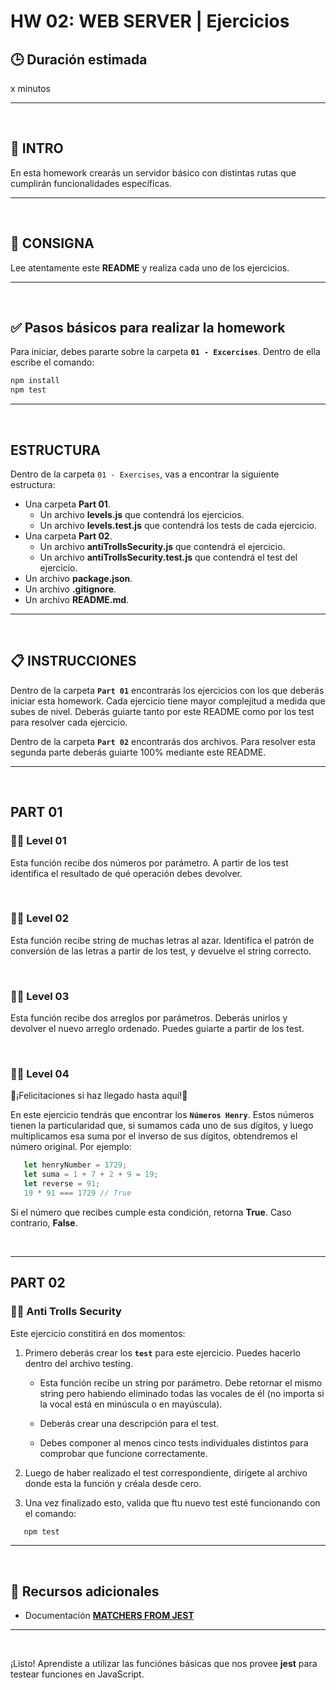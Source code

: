# HW 02: WEB SERVER | Ejercicios

## **🕒 Duración estimada**

x minutos

---

<br />

## **📌 INTRO**

En esta homework crearás un servidor básico con distintas rutas que cumplirán funcionalidades específicas.

---

<br />

## **📖 CONSIGNA**

Lee atentamente este **README** y realiza cada uno de los ejercicios.

---

<br />

## **✅ Pasos básicos para realizar la homework**

Para iniciar, debes pararte sobre la carpeta **`01 - Excercises`**. Dentro de ella escribe el comando:

```bash
npm install
npm test
```

---

<br />

## **ESTRUCTURA**

Dentro de la carpeta `01 - Exercises`, vas a encontrar la siguiente estructura:

-  Una carpeta **Part 01**.
   -  Un archivo **levels.js** que contendrá los ejercicios.
   -  Un archivo **levels.test.js** que contendrá los tests de cada ejercicio.
-  Una carpeta **Part 02**.
   -  Un archivo **antiTrollsSecurity.js** que contendrá el ejercicio.
   -  Un archivo **antiTrollsSecurity.test.js** que contendrá el test del ejercicio.
-  Un archivo **package.json**.
-  Un archivo **.gitignore**.
-  Un archivo **README.md**.

---

<br />

## **📋 INSTRUCCIONES**

Dentro de la carpeta **`Part 01`** encontrarás los ejercicios con los que deberás iniciar esta homework. Cada ejercicio tiene mayor complejitud a medida que subes de nivel. Deberás guiarte tanto por este README como por los test para resolver cada ejercicio.

Dentro de la carpeta **`Part 02`** encontrarás dos archivos. Para resolver esta segunda parte deberás guiarte 100% mediante este README.

---

</br >

## **PART 01**

### **👩‍💻 Level 01**

Esta función recibe dos números por parámetro. A partir de los test identifica el resultado de qué operación debes devolver.

<br />

### **👩‍💻 Level 02**

Esta función recibe string de muchas letras al azar. Identifica el patrón de conversión de las letras a partir de los test, y devuelve el string correcto.

<br />

### **👩‍💻 Level 03**

Esta función recibe dos arreglos por parámetros. Deberás unirlos y devolver el nuevo arreglo ordenado. Puedes guiarte a partir de los test.

<br />

### **👩‍💻 Level 04**

🥳¡Felicitaciones si haz llegado hasta aquí!🥳

En este ejercicio tendrás que encontrar los **`Números Henry`**. Estos números tienen la particularidad que, si sumamos cada uno de sus dígitos, y luego multiplicamos esa suma por el inverso de sus dígitos, obtendremos el número original. Por ejemplo:

```javascript
   let henryNumber = 1729;
   let suma = 1 + 7 + 2 + 9 = 19;
   let reverse = 91;
   19 * 91 === 1729 // True
```

Si el número que recibes cumple esta condición, retorna **True**. Caso contrario, **False**.

<br />

---

## **PART 02**

### **👩‍💻 Anti Trolls Security**

Este ejercicio constitirá en dos momentos:

1. Primero deberás crear los **`test`** para este ejercicio. Puedes hacerlo dentro del archivo testing.

   -  Esta función recibe un string por parámetro. Debe retornar el mismo string pero habiendo eliminado todas las vocales de él (no importa si la vocal está en minúscula o en mayúscula).

   -  Deberás crear una descripción para el test.

   -  Debes componer al menos cinco tests individuales distintos para comprobar que funcione correctamente.

2. Luego de haber realizado el test correspondiente, dirígete al archivo donde esta la función y créala desde cero.

3. Una vez finalizado esto, valida que ftu nuevo test esté funcionando con el comando:

```bash
   npm test
```

---

<br />

## **🔎 Recursos adicionales**

-  Documentación [**MATCHERS FROM JEST**](https://jestjs.io/docs/using-matchers)

---

<br />

¡Listo! Aprendiste a utilizar las funciónes básicas que nos provee **jest** para testear funciones en JavaScript.
